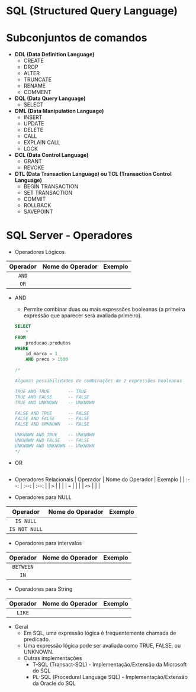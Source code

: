 # SQL (Structured Query Language)

# Subconjuntos de comandos

- **DDL (Data Definition Language)**
    - CREATE
    - DROP
    - ALTER
    - TRUNCATE
    - RENAME
    - COMMENT
- **DQL (Data Query Language)**
    - SELECT
- **DML (Data Manipulation Language)**
    - INSERT
    - UPDATE
    - DELETE
    - CALL
    - EXPLAIN CALL
    - LOCK
- **DCL (Data Control Language)**
    - GRANT
    - REVOKE
- **DTL (Data Transaction Language) ou TCL (Transaction Control Language)**
    - BEGIN TRANSACTION
    - SET TRANSACTION
    - COMMIT
    - ROLLBACK
    - SAVEPOINT

# SQL Server - Operadores

- Operadores Lógicos

| Operador  | Nome do Operador | Exemplo |
| :--:      | :--:             | :--:    |
| ```AND``` |                  |         |             
| ```OR```  |                  |         |

- AND
    - Permite combinar duas ou mais expressões booleanas (a primeira expressão que aparecer será avaliada primeiro).  
    ~~~sql
    SELECT
        *
    FROM
        producao.produtos
    WHERE
        id_marca = 1
        AND preco > 1500

    /*

    Algumas possibilidades de combinações de 2 expressões booleanas

    TRUE AND TRUE       -- TRUE
    TRUE AND FALSE 	    -- FALSE
    TRUE AND UNKNOWN    -- UNKNOWN

    FALSE AND TRUE	    -- FALSE
    FALSE AND FALSE	    -- FALSE
    FALSE AND UNKNOWN   -- FALSE

    UNKNOWN AND TRUE    -- UNKNOWN
    UNKNOWN AND FALSE   -- FALSE
    UNKNOWN AND UNKNOWN -- UNKNOWN
    */    
    ~~~
- OR
    ~~~sql

    ~~~
- Operadores Relacionais
    | Operador  | Nome do Operador | Exemplo |
    | :--:      | :--:             | :--:    |
    | ```>```   |                  |         |
    | ```=```   |                  |         |
    | ```<>```  |                  |         |

- Operadores para NULL

| Operador          | Nome do Operador | Exemplo |
| :--:              | :--:             | :--:    |
| ```IS NULL```     |                  |         |
| ```IS NOT NULL``` |                  |         |

- Operadores para intervalos

| Operador          | Nome do Operador | Exemplo |
| :--:              | :--:             | :--:    |
| ```BETWEEN```     |                  |         |
| ```IN```          |                  |         |

- Operadores para String

| Operador          | Nome do Operador | Exemplo |
| :--:              | :--:             | :--:    |
| ```LIKE```        |                  |         |

- Geral
    - Em SQL, uma expressão lógica é frequentemente chamada de predicado.
    - Uma expressão lógica pode ser avaliada como TRUE, FALSE, ou UNKNOWN.
    -  Outras implementações
        - T-SQL (Transact-SQL) - Implementação/Extensão da Microsoft do SQL
        - PL-SQL (Procedural Language SQL) - Implementação/Extensão da Oracle do SQL


